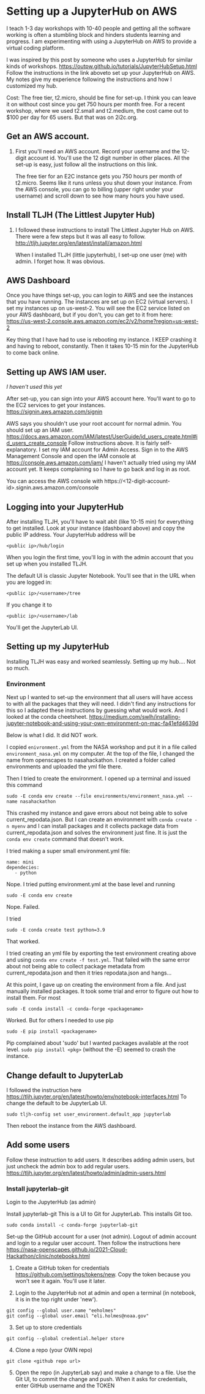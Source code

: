 # Setting up a JupyterHub on AWS

I teach 1-3 day workshops with 10-40 people and getting all the software working is often a stumbling block and hinders students learning and progress. I am experimenting with using a JupyterHub on AWS to provide a virtual coding platform.

I was inspired by this post by someone who uses a JupyterHub for similar kinds of workshops. https://outpw.github.io/tutorials/JupyterHubSetup.html
Follow the instructions in the link aboveto set up your JupyterHub on AWS. My notes give my experience following the instructions and how I customized my hub.

Cost: The free tier, t2.micro, should be fine for set-up. I think you can leave it on without cost since you get 750 hours per month free. For a recent workshop, where we used t2.small and t2.medium, the cost came out to $100 per day for 65 users. But that was on 2i2c.org. 

## Get an AWS account.

1. First you'll need an AWS account.  Record your username and the 12-digit account id. You'll use the 12 digit number in other places.  All the set-up is easy, just follow all the instructions on this link.

    The free tier for an E2C instance gets you 750 hours per month of t2.micro. Seems like it runs unless you shut down your instance. From the AWS console, you can go to billing (upper right under your username) and scroll down to see how many hours you have used.

## Install TLJH (The Littlest Jupyter Hub)

1. I followed these instructions to install The Littlest Jupyter Hub on AWS. There were a few steps but it was all easy to follow.
http://tljh.jupyter.org/en/latest/install/amazon.html

    When I installed TLJH (little jupyterhub), I set-up one user (me) with admin. I forget how. It was obvious.

## AWS Dashboard

Once you have things set-up, you can login to AWS and see the instances that you have running.  The instances are set up on EC2 (virtual servers). I set my instances up on us-west-2. You will see the EC2 service listed on your AWS dashboard, but if you don't, you can get to it from here:
https://us-west-2.console.aws.amazon.com/ec2/v2/home?region=us-west-2

Key thing that I have had to use is rebooting my instance. I KEEP crashing it and having to reboot, constantly. Then it takes 10-15 min for the JupyterHub to come back online.


## Setting up AWS IAM user.

*I haven't used this yet*

After set-up, you can sign into your AWS account here. You'll want to go to the EC2 services to get your instances.
https://signin.aws.amazon.com/signin

AWS says you shouldn't use your root account for normal admin. You should set up an IAM user.
https://docs.aws.amazon.com/IAM/latest/UserGuide/id_users_create.html#id_users_create_console
Follow instructions above. It is fairly self-explanatory. I set my IAM account for Admin Access. Sign in to the AWS Management Console and open the IAM console at  https://console.aws.amazon.com/iam/
I haven't actually tried using my IAM account yet. It keeps complaining so I have to go back and log in as root.

You can access the AWS console with
 https://<12-digit-account-id>.signin.aws.amazon.com/console

## Logging into your JupyterHub

After installing TLJH, you'll have to wait abit (like 10-15 min) for everything to get installed. Look at your instance (dashboard above) and copy the public IP address. Your JupyterHub address will be
```
<public ip>/hub/login
```
When you login the first time, you'll log in with the admin account that you set up when you installed TLJH.

The default UI is classic Jupyter Notebook. You'll see that in the URL when you are logged in:
```
<public ip>/<username>/tree
```
If you change it to 
```
<public ip>/<username>/lab
```
You'll get the JupyterLab UI.

## Setting up my JupyterHub

Installing TLJH was easy and worked seamlessly. Setting up my hub…. Not so much.

### Environment

Next up I wanted to set-up the environment that all users will have access to with all the packages that they will need.
I didn't find any instructions for this so I adapted these instructions by guessing what would work. And I looked at the conda cheetsheet.
https://medium.com/swlh/installing-jupyter-notebook-and-using-your-own-environment-on-mac-fa41efd4639d

Below is what I did. It did NOT work.

I copied `enivronment.yml` from the NASA workshop and put it in a file called `environment_nasa.yml` on my computer. At the top of the file, I changed the name from openscapes to nasahackathon. I created a folder called environments and uploaded the yml file there.

Then I tried to create the environment. I opened up a terminal and issued this command 
```
sudo -E conda env create --file environments/environment_nasa.yml --name nasahackathon
```
This crashed my instance and gave errors about not being able to solve current_repodata.json. But I can create an environment with `conda create -n myenv` and I can install packages and it collects package data from current_repodata.json and solves the environment just fine. It is just the `conda env create` command that doesn't work.

I tried making a super small environment.yml file:
```
name: mini
dependecies:
   - python
```
Nope. I tried putting environment.yml at the base level and running
```
sudo -E conda env create
```
Nope. Failed.

I tried 
```
sudo -E conda create test python=3.9
```
That worked.

I tried creating an yml file by exporting the test environment creating above and using `conda env create -f test.yml`. That failed with the same error about not being able to collect package metadata from current_repodata.json and then it tries repodata.json and hangs...

At this point, I gave up on creating the environment from a file. And just manually installed packages. It took some trial and error to figure out how to install them. For most
```
sudo -E conda install -c conda-forge <packagename>
```
Worked. But for others I needed to use pip
```
sudo -E pip install <packagename>
```
Pip complained about 'sudo' but I wanted packages available at the root level. `sudo pip install <pkg>` (without the -E) seemed to crash the instance.

## Change default to JupyterLab

I followed the instruction here
https://tljh.jupyter.org/en/latest/howto/env/notebook-interfaces.html
To change the default to be JupyterLab UI. 
```
sudo tljh-config set user_environment.default_app jupyterlab
```
Then reboot the instance from the AWS dashboard.

## Add some users

Follow these instruction to add users. It describes adding admin users, but just uncheck the admin box to add regular users. https://tljh.jupyter.org/en/latest/howto/admin/admin-users.html

### Install jupyterlab-git

Login to the JupyterHub (as admin)

Install jupyterlab-git This is a UI to Git for JupyterLab. This installs Git too.
```
sudo conda install -c conda-forge jupyterlab-git
```

Set-up the GitHub account for a user (not admin). Logout of admin account and login to a regular user account. Then follow the instructions here https://nasa-openscapes.github.io/2021-Cloud-Hackathon/clinic/notebooks.html

1. Create a GitHub token for credentials https://github.com/settings/tokens/new. Copy the token because you won't see it again. You'll use it later.

2. Login to the JupyterHub not at admin and open a terminal (in notebook, it is in the top right under 'new').
```
git config --global user.name "eeholmes"
git config --global user.email "eli.holmes@noaa.gov"
```

3. Set up to store credentials
```
git config --global credential.helper store
```

4. Clone a repo (your OWN repo)
```
git clone <github repo url>
```

5. Open the repo (in JupyterLab say) and make a change to a file. Use the Git UI, to commit the change and push. When it asks for credentials, enter GitHub username and the TOKEN
